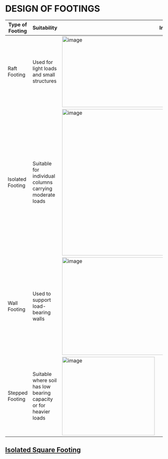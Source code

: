 # DESIGN OF FOOTINGS

| Type of Footing | Suitability | Image |
|-----------------|-------------|-------|
| Raft Footing    | Used for light loads and small structures | <img width="366" height="227" alt="image" src="https://github.com/user-attachments/assets/a8646559-891a-4bd4-a462-2028f72383c9" />|
| Isolated Footing| Suitable for individual columns carrying moderate loads | <img width="670" height="468" alt="image" src="https://github.com/user-attachments/assets/217a5329-0b1d-4672-866d-97086b8d62b5" />|
| Wall Footing    | Used to support load-bearing walls |<img width="448" height="312" alt="image" src="https://github.com/user-attachments/assets/e48ab74d-5555-4a7c-85d4-5b63505b2a75" />|
| Stepped Footing | Suitable where soil has low bearing capacity or for heavier loads |<img width="296" height="251" alt="image" src="https://github.com/user-attachments/assets/b6b6c6f0-39b6-42e0-99f4-097d7a279b38" />|

## [Isolated Square Footing](Isolated_Footing(1)_(1).html)
